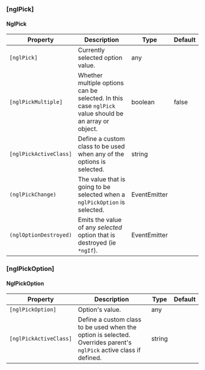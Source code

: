 ### [nglPick]
#### NglPick

| Property | Description | Type | Default |
| -------- | ----------- | ---- | ------- |
| `[nglPick]` | Currently selected option value. | any | |
| `[nglPickMultiple]` | Whether multiple options can be selected. In this case `nglPick` value should be an array or object. | boolean | false |
| `[nglPickActiveClass]` | Define a custom class to be used when any of the options is selected. | string | |
| `(nglPickChange)` | The value that is going to be selected when a `nglPickOption` is selected. | EventEmitter | |
| `(nglOptionDestroyed)` | Emits the value of any *selected* option that is destroyed (ie `*ngIf`). | EventEmitter | |

### [nglPickOption]
#### NglPickOption

| Property | Description | Type | Default |
| -------- | ----------- | ---- | ------- |
| `[nglPickOption]` | Option's value. | any | |
| `[nglPickActiveClass]` | Define a custom class to be used when the option is selected. Overrides parent's `nglPick` active class if defined. | string | |
